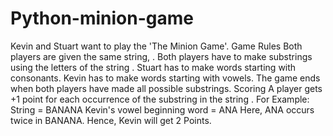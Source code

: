 # Python-minion-game
Kevin and Stuart want to play the 'The Minion Game'.  Game Rules  Both players are given the same string, . Both players have to make substrings using the letters of the string . Stuart has to make words starting with consonants. Kevin has to make words starting with vowels. The game ends when both players have made all possible substrings.  Scoring A player gets +1 point for each occurrence of the substring in the string .  For Example: String  = BANANA Kevin's vowel beginning word = ANA Here, ANA occurs twice in BANANA. Hence, Kevin will get 2 Points.
